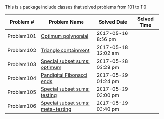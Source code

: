 This is a package include classes that solved problems from 101 to 110


|   Problem #   | Problem Name  |  Solved Date  |  Solved Time  |
| ------------- | ------------- | ------------- | ------------- |
|   Problem101  | [Optimum polynomial](https://projecteuler.net/problem=101)  | 2017-05-16 8:56 pm |
|   Problem102  | [Triangle containment](https://projecteuler.net/problem=102)  | 2017-05-18 12:02 am |
|   Problem103  | [Special subset sums: optimum](https://projecteuler.net/problem=103)  | 2017-05-28 03:28 pm |
|   Problem104  | [Pandigital Fibonacci ends](https://projecteuler.net/problem=104)  | 2017-05-29 01:24 pm |
|   Problem105  | [Special subset sums: testing](https://projecteuler.net/problem=105)  | 2017-05-29 03:00 pm |
|   Problem106  | [Special subset sums: meta-testing](https://projecteuler.net/problem=106)  | 2017-05-29 03:40 pm |



